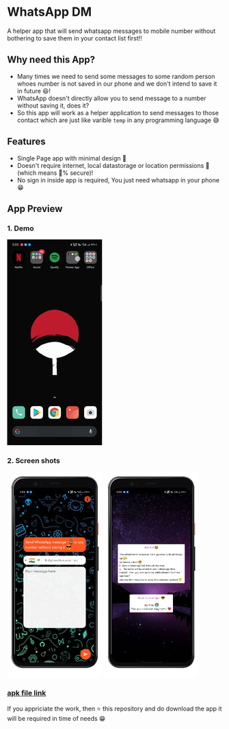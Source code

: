 # WhatsApp DM

A helper app that will send whatsapp messages to mobile number without bothering to save them in your contact list first!!

## Why need this App?

- Many times we need to send some messages to some random person whoes number is not saved in our phone and we don't intend to save it in future 😆!
- WhatsApp doesn't directly allow you to send message to a number without saving it, does it?
- So this app will work as a helper application to send messages to those contact which are just like varible `temp` in any programming language 😅

## Features

- Single Page app with minimal design 📱
- Doesn't require internet, local datastorage or location permissions 🔐 (which means 💯% secure)!
- No sign in inside app is required, You just need whatsapp in your phone 😁

## App Preview

### 1. Demo

![demo gif](app_preview/demo.gif?raw=true "Demo")

### 2. Screen shots

![homepage](app_preview/homepage.png? "Home Page")
![aboutpage](app_preview/aboutpage.png? "About Page")

### [apk file link](https://drive.google.com/file/d/1goytSlUA05Tph-1nXjft3lp-_ujNAQE5/view?usp=sharing)

If you appriciate the work, then ⭐️ this repository and do download the app it will be required in time of needs 😁
